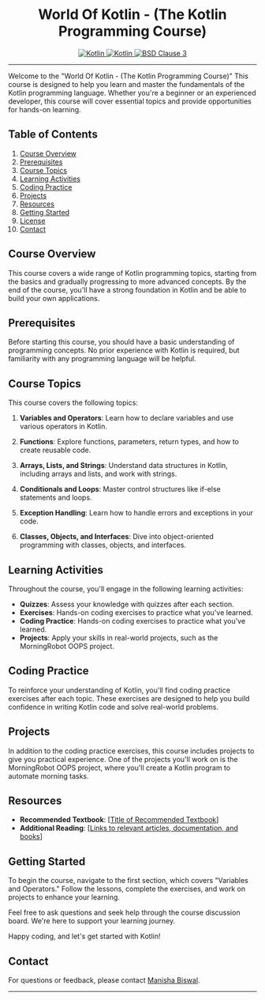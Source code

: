 <h1 align="center">World Of Kotlin - (The Kotlin Programming Course)</h1>
<p align="center">
<a href="Kotlin url">
<img alt="Kotlin" src="https://img.shields.io/badge/Kotlin-1.9.10-darkblue.svg" />
</a>
<a href="Kotlin url">
<img alt="Kotlin" src="https://img.shields.io/badge/Kotlin-0095D5?&style=for-the-badge&logo=kotlin&logoColor=white" />
</a>
<a href="License url">
<img alt="BSD Clause 3" src="https://img.shields.io/badge/License-BSD_3--Clause-blue.svg"/>
</a>
</p>
 
---
 
Welcome to the "World Of Kotlin - (The Kotlin Programming Course)" This course is designed to help you learn and master the fundamentals of the Kotlin programming language. Whether you're a beginner or an experienced developer, this course will cover essential topics and provide opportunities for hands-on learning.
 
## Table of Contents
 
1. [Course Overview](#course-overview)
2. [Prerequisites](#prerequisites)
3. [Course Topics](#course-topics)
4. [Learning Activities](#learning-activities)
5. [Coding Practice](#coding-practice)
6. [Projects](#projects)
7. [Resources](#resources)
8. [Getting Started](#getting-started)
9. [License](#license)
10. [Contact](#contact)
 
## Course Overview
 
This course covers a wide range of Kotlin programming topics, starting from the basics and gradually progressing to more advanced concepts. By the end of the course, you'll have a strong foundation in Kotlin and be able to build your own applications.
 
## Prerequisites
 
Before starting this course, you should have a basic understanding of programming concepts. No prior experience with Kotlin is required, but familiarity with any programming language will be helpful.
 
## Course Topics
 
This course covers the following topics:
 
1. **Variables and Operators**: Learn how to declare variables and use various operators in Kotlin.
 
2. **Functions**: Explore functions, parameters, return types, and how to create reusable code.
 
3. **Arrays, Lists, and Strings**: Understand data structures in Kotlin, including arrays and lists, and work with strings.
 
4. **Conditionals and Loops**: Master control structures like if-else statements and loops.
 
5. **Exception Handling**: Learn how to handle errors and exceptions in your code.
 
6. **Classes, Objects, and Interfaces**: Dive into object-oriented programming with classes, objects, and interfaces.
 
## Learning Activities
 
Throughout the course, you'll engage in the following learning activities:
 
- **Quizzes**: Assess your knowledge with quizzes after each section.
- **Exercises**: Hands-on coding exercises to practice what you've learned.
- **Coding Practice**: Hands-on coding exercises to practice what you've learned.
- **Projects**: Apply your skills in real-world projects, such as the MorningRobot OOPS project.
 
## Coding Practice
 
To reinforce your understanding of Kotlin, you'll find coding practice exercises after each topic. These exercises are designed to help you build confidence in writing Kotlin code and solve real-world problems.
 
## Projects
 
In addition to the coding practice exercises, this course includes projects to give you practical experience. One of the projects you'll work on is the MorningRobot OOPS project, where you'll create a Kotlin program to automate morning tasks.
 
## Resources
 
- **Recommended Textbook**: [[Title of Recommended Textbook](https://riptutorial.com/Download/kotlin.pdf)]
- **Additional Reading**: [[Links to relevant articles, documentation, and books](https://kotlinlang.org/docs/home.html)]
 
## Getting Started
 
To begin the course, navigate to the first section, which covers "Variables and Operators." Follow the lessons, complete the exercises, and work on projects to enhance your learning.
 
Feel free to ask questions and seek help through the course discussion board. We're here to support your learning journey.
 
Happy coding, and let's get started with Kotlin!
 

 
## Contact
 
For questions or feedback, please contact [Manisha Biswal](mailto:manishabiswal0227@gmail.com).
 
---
</p>
 
